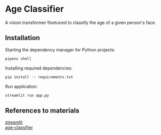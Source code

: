  # Age Classifier
 
 A vision transformer finetuned to classify the age of a given person's face.
 
 ## Installation
 Starting the dependency manager for Python projects:
  ```sh
  pipenv shell
  ```
  
  
 Installing required dependencies:

  ```sh
  pip install -r requirements.txt
  ```
  
  Run application:
  
  ```sh
  streamlit run app.py
  ```
  
  ## References to materials
  [streamlit](https://streamlit.io/) <br>
  [age-classifier](https://huggingface.co/nateraw/vit-age-classifier)
  
  
